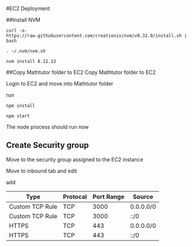 #EC2 Deployment

##Install NVM
```
curl -o- https://raw.githubusercontent.com/creationix/nvm/v0.32.0/install.sh | bash

. ~/.nvm/nvm.sh

nvm install 8.11.13
```

##Copy Mathtutor folder to EC2
Copy Mathtutor folder to EC2

Login to EC2 and move into Mathtutor folder

run

```
npm install

npm start

```

The node process should run now


## Create Security group
Move to the security group assigned to the EC2 instance

Move to inbound tab and edit

add

|Type               |Protocal   |Port Range |Source     |
|-------------------|-----------|-----------|-----------|
|Custom TCP Rule    |TCP        |3000       |0.0.0.0/0  |
|Custom TCP Rule    |TCP        |3000     	|::/0       |
|HTTPS              |TCP        |443        |0.0.0.0/0  |
|HTTPS              |TCP        |443     	|::/0       |